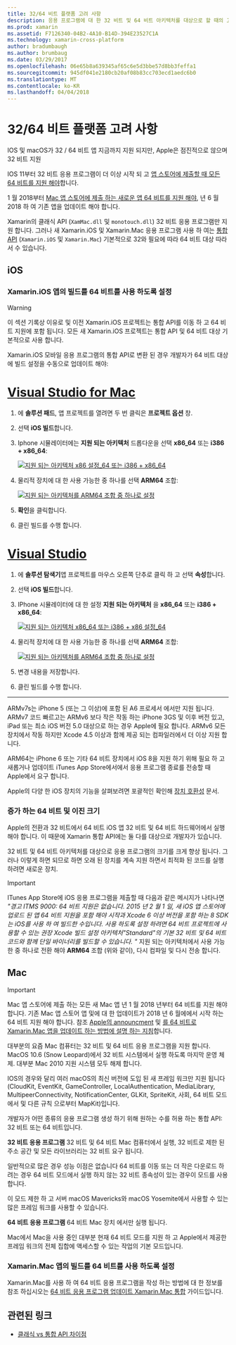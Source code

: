 ```yaml
---
title: 32/64 비트 플랫폼 고려 사항
description: 응용 프로그램에 대 한 32 비트 및 64 비트 아키텍처를 대상으로 할 때의 고려 사항
ms.prod: xamarin
ms.assetid: F7126340-04B2-4A10-B14D-394E23527C1A
ms.technology: xamarin-cross-platform
author: bradumbaugh
ms.author: brumbaug
ms.date: 03/29/2017
ms.openlocfilehash: 06e65b8a639345af65c6e5d3bbe57d8bb3feffa1
ms.sourcegitcommit: 945df041e2180cb20af08b83cc703ecd1aedc6b0
ms.translationtype: MT
ms.contentlocale: ko-KR
ms.lasthandoff: 04/04/2018
---
```

# <a name="3264-bit-platform-considerations"></a>32/64 비트 플랫폼 고려 사항

IOS 및 macOS가 32 / 64 비트 앱 지금까지 지원 되지만, Apple은 점진적으로 않으며 32 비트 지원

IOS 11부터 32 비트 응용 프로그램이 더 이상 시작 되 고 [앱 스토어에 제출할 때 모든 64 비트를 지원 해야](https://developer.apple.com/news/?id=06282017b)합니다.

1 월 2018부터 [Mac 앱 스토어에 제출 하는 새로운 앱 64 비트를 지원 해야](https://developer.apple.com/news/?id=06282017a), 년 6 월 2018 하 여 기존 앱을 업데이트 해야 합니다.

Xamarin의 클래식 API (`XamMac.dll` 및 `monotouch.dll`) 32 비트 응용 프로그램만 지원 합니다. 그러나 새 Xamarin.iOS 및 Xamarin.Mac 응용 프로그램 사용 하 여는 [통합 API](~/cross-platform/macios/unified/index.md) (`Xamarin.iOS` 및 `Xamarin.Mac`) 기본적으로 32와 필요에 따라 64 비트 대상 따라서 수 있습니다.

## <a name="ios"></a>iOS

<a name="enable-64" />

### <a name="enabling-64-bit-builds-of-xamarinios-apps"></a>Xamarin.iOS 앱의 빌드를 64 비트를 사용 하도록 설정

> [!WARNING]
> 이 섹션 기록상 이유로 및 이전 Xamarin.iOS 프로젝트는 통합 API를 이동 하 고 64 비트 지원에 포함 됩니다. 모든 새 Xamarin.iOS 프로젝트는 통합 API 및 64 비트 대상 기본적으로 사용 합니다.

Xamarin.iOS 모바일 응용 프로그램의 통합 API로 변환 된 경우 개발자가 64 비트 대상에 빌드 설정을 수동으로 업데이트 해야:

# <a name="visual-studio-for-mactabvsmac"></a>[Visual Studio for Mac](#tab/vsmac)

1. 에 **솔루션 패드**, 앱 프로젝트를 열려면 두 번 클릭은 **프로젝트 옵션** 창.
2. 선택 **iOS 빌드**합니다.
3. Iphone 시뮬레이터에는 **지원 되는 아키텍처** 드롭다운을 선택 **x86\_64** 또는 **i386 + x86\_64**:

   [![지원 되는 아키텍처 x86 설정\_64 또는 i386 + x86\_64](Images/Image01.png "Setting Supported architectures to x86\_64 or i386 + x86\_64")](Images/Image01-large.png#lightbox) 

4. 물리적 장치에 대 한 사용 가능한 중 하나를 선택 **ARM64** 조합:

   [![지원 되는 아키텍처를 ARM64 조합 중 하나로 설정](Images/Image02.png "설정은 지원 아키텍처 ARM64 조합 중 하나를")](Images/Image02-large.png#lightbox)

5. **확인**을 클릭합니다.
6. 클린 빌드를 수행 합니다.

# <a name="visual-studiotabvswin"></a>[Visual Studio](#tab/vswin)

1. 에 **솔루션 탐색기**앱 프로젝트를 마우스 오른쪽 단추로 클릭 하 고 선택 **속성**합니다.
2. 선택 **iOS 빌드**합니다.
3. IPhone 시뮬레이터에 대 한 설정 **지원 되는 아키텍처** 을 **x86\_64** 또는 **i386 + x86\_64**: 

   [![지원 되는 아키텍처 x86_64 또는 i386 + x86 설정\_64](Images/VS02.png "Setting Supported architectures to x86_64 or i386 + x86\_64")](Images/VS02-large.png#lightbox)

4. 물리적 장치에 대 한 사용 가능한 중 하나를 선택 **ARM64** 조합:
    
   [![지원 되는 아키텍처를 ARM64 조합 중 하나로 설정](Images/VS01.png "설정은 지원 아키텍처 ARM64 조합 중 하나를")](Images/VS01-large.png#lightbox)

5. 변경 내용을 저장합니다.
6. 클린 빌드를 수행 합니다.

-----

ARMv7s는 iPhone 5 (또는 그 이상)에 포함 된 A6 프로세서 에서만 지원 됩니다. ARMv7 코드 빠르고는 ARMv6 보다 작은 작동 하는 iPhone 3GS 및 이후 버전 있고, iPad 또는 최소 iOS 버전 5.0 대상으로 하는 경우 Apple에 필요 합니다. ARMv6 모든 장치에서 작동 하지만 Xcode 4.5 이상과 함께 제공 되는 컴파일러에서 더 이상 지원 합니다. 

ARM64는 iPhone 6 또는 기타 64 비트 장치에서 iOS 8을 지원 하기 위해 필요 하 고 새롭거나 업데이트 iTunes App Store에서에서 응용 프로그램 종료를 전송할 때 Apple에서 요구 합니다.

Apple의 다양 한 iOS 장치의 기능을 살펴보려면 포괄적인 확인해 [장치 호환성](https://developer.apple.com/library/content/documentation/DeviceInformation/Reference/iOSDeviceCompatibility/DeviceCompatibilityMatrix/DeviceCompatibilityMatrix.html) 문서.

### <a name="64-bit-and-binary-size-increases"></a>증가 하는 64 비트 및 이진 크기

Apple의 전환과 32 비트에서 64 비트 iOS 앱 32 비트 및 64 비트 하드웨어에서 실행 해야 합니다. 이 때문에 Xamarin 통합 API에는 둘 다를 대상으로 개발자가 있습니다.

32 비트 및 64 비트 아키텍처를 대상으로 응용 프로그램의 크기를 크게 향상 됩니다. 그러나 이렇게 하면 되므로 하면 오래 된 장치를 계속 지원 하면서 최적화 된 코드를 실행 하려면 새로운 장치.

> [!IMPORTANT]
> ITunes App Store에 iOS 응용 프로그램을 제출할 때 다음과 같은 메시지가 나타나면 _"경고 ITMS 9000: 64 비트 지원은 없습니다. 2015 년 2 월 1 일, 새 iOS 앱 스토어에 업로드 된 앱 64 비트 지원을 포함 해야 시작과 Xcode 6 이상 버전을 포함 하는 8 SDK는 iOS를 사용 하 여 빌드한 수입니다. 사용 하도록 설정 하려면 64 비트 프로젝트에 사용할 수 있는 권장 Xcode 빌드 설정 아키텍처"Standard"의 기본 32 비트 및 64 비트 코드와 함께 단일 바이너리를 빌드할 수 있습니다. "_ 지원 되는 아키텍처에서 사용 가능한 중 하나로 전환 해야 **ARM64** 조합 (위와 같이), 다시 컴파일 및 다시 전송 합니다.

## <a name="mac"></a>Mac

> [!IMPORTANT]
> Mac 앱 스토어에 제출 하는 모든 새 Mac 앱 년 1 월 2018 년부터 64 비트를 지원 해야 합니다. 기존 Mac 앱 스토어 앱 및에 대 한 업데이트가 2018 년 6 월에에서 시작 하는 64 비트 지원 해야 합니다. 참조 [Apple의 announcment](https://developer.apple.com/news/?id=06282017a) 및 [를 64 비트로 Xamarin.Mac 앱을 업데이트 하는 방법에 설명 하는 지침](~/cross-platform/macios/32-and-64/mac-64-bit.md)합니다.

대부분의 요즘 Mac 컴퓨터는 32 비트 및 64 비트 응용 프로그램을 지원 합니다.   MacOS 10.6 (Snow Leopard)에서 32 비트 시스템에서 실행 하도록 마지막 운영 체제.   대부분 Mac 2010 지원 시스템 모두 해제 합니다.

IOS의 경우와 달리 여러 macOS의 최신 버전에 도입 된 새 프레임 워크만 지원 됩니다 (CloudKit, EventKit, GameController, LocalAuthentication, MediaLibrary, MultipeerConnectivity, NotificationCenter, GLKit, SpriteKit, 사회, 64 비트 모드에서 및 다른 규칙 으로부터 MapKit)입니다.

개발자가 어떤 종류의 응용 프로그램 생성 하기 위해 원하는 수를 허용 하는 통합 API: 32 비트 또는 64 비트입니다.

**32 비트 응용 프로그램** 32 비트 및 64 비트 Mac 컴퓨터에서 실행, 32 비트로 제한 된 주소 공간 및 모든 라이브러리는 32 비트 요구 됩니다.

일반적으로 많은 경우 성능 이점은 없습니다 64 비트를 이동 또는 더 작은 다운로드 하려는 경우 64 비트 모드에서 실행 하지 않는 32 비트 종속성이 있는 경우이 모드를 사용 합니다.

이 모드 제한 하 고 서버 macOS Mavericks와 macOS Yosemite에서 사용할 수 있는 많은 프레임 워크를 사용할 수 있습니다.

**64 비트 응용 프로그램** 64 비트 Mac 장치 에서만 실행 됩니다.

Mac에서 Mac을 사용 중인 대부분 현재 64 비트 모드를 지원 하 고 Apple에서 제공한 프레임 워크의 전체 집합에 액세스할 수 있는 작업의 기본 모드입니다.

### <a name="enabling-64-bit-builds-of-xamarinmac-apps"></a>Xamarin.Mac 앱의 빌드를 64 비트를 사용 하도록 설정

Xamarin.Mac를 사용 하 여 64 비트 응용 프로그램을 작성 하는 방법에 대 한 정보를 참조 하십시오는 [64 비트 응용 프로그램 업데이트 Xamarin.Mac 통합](~/cross-platform/macios/32-and-64/mac-64-bit.md) 가이드입니다.

## <a name="related-links"></a>관련된 링크

- [클래식 vs 통합 API 차이점](https://developer.xamarin.com/releases/ios/api_changes/classic-vs-unified-8.6.0/)
